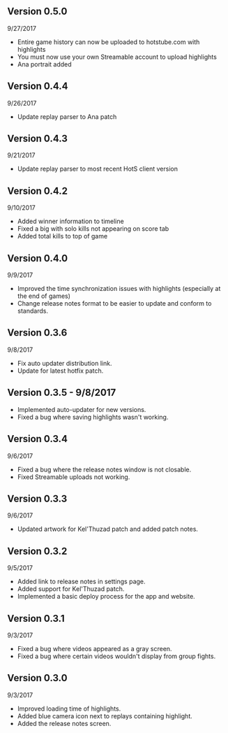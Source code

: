 Version 0.5.0
-
9/27/2017
* Entire game history can now be uploaded to hotstube.com with highlights
* You must now use your own Streamable account to upload highlights
* Ana portrait added


Version 0.4.4
-
9/26/2017
* Update replay parser to Ana patch

Version 0.4.3
-
9/21/2017
* Update replay parser to most recent HotS client version

Version 0.4.2
-
9/10/2017
* Added winner information to timeline
* Fixed a big with solo kills not appearing on score tab
* Added total kills to top of game

Version 0.4.0
-
9/9/2017
* Improved the time synchronization issues with highlights (especially at the end of games)
* Change release notes format to be easier to update and conform to standards.

Version 0.3.6
-
9/8/2017
* Fix auto updater distribution link.
* Update for latest hotfix patch.

Version 0.3.5 - 9/8/2017 
-
* Implemented auto-updater for new versions.
* Fixed a bug where saving highlights wasn't working.

Version 0.3.4
-
9/6/2017 
* Fixed a bug where the release notes window is not closable.
* Fixed Streamable uploads not working.

Version 0.3.3
-
9/6/2017 
* Updated artwork for Kel'Thuzad patch and added patch notes.

Version 0.3.2 
-
9/5/2017 
* Added link to release notes in settings page.
* Added support for Kel'Thuzad patch.
* Implemented a basic deploy process for the app and website.

Version 0.3.1 
- 
9/3/2017 
* Fixed a bug where videos appeared as a gray screen.
* Fixed a bug where certain videos wouldn't display from group fights.

Version 0.3.0 
-
9/3/2017 
* Improved loading time of highlights.
* Added blue camera icon next to replays containing  highlight.
* Added the release notes screen.